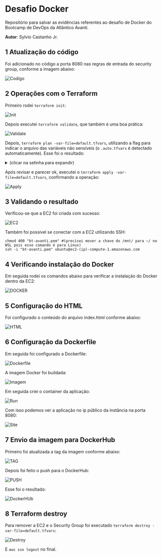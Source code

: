 # Desafio Docker

Repositório para salvar as evidências referentes ao desafio de Docker do Bootcamp de DevOps da Atlântico Avanti.

**Autor**: Sylvio Castanho Jr.

## 1 Atualização do código

Foi adicionado no código a porta 8080 nas regras de entrada do security group, conforme a imagem abaixo:

![Codigo](./images/01.png)

## 2 Operações com o Terraform

Primeiro rodei `terraform init`:

![Init](./images/02.png)

Depois executei `terraform validate`, que também é uma boa prática:

![Validate](./images/03.png)

Depois, `terraform plan -var-file=default.tfvars`, utilizando a flag para indicar o arquivo das variáveis não sensíveis (o `.auto.tfvars` é detectado automaticamente). Esse foi o resultado:

<details>

<summary>(clicar na setinha para expandir)</summary>

```
Terraform used the selected providers to generate the following execution plan. Resource actions are indicated with the following symbols:
  + create

Terraform will perform the following actions:

  # aws_instance.web-server-2 will be created
  + resource "aws_instance" "web-server-2" {
      + ami                                  = "ami-0a0e5d9c7acc336f1"
      + arn                                  = (known after apply)
      + associate_public_ip_address          = (known after apply)
      + availability_zone                    = (known after apply)
      + cpu_core_count                       = (known after apply)
      + cpu_threads_per_core                 = (known after apply)
      + disable_api_stop                     = (known after apply)
      + disable_api_termination              = (known after apply)
      + ebs_optimized                        = (known after apply)
      + get_password_data                    = false
      + host_id                              = (known after apply)
      + host_resource_group_arn              = (known after apply)
      + iam_instance_profile                 = (known after apply)
      + id                                   = (known after apply)
      + instance_initiated_shutdown_behavior = (known after apply)
      + instance_lifecycle                   = (known after apply)
      + instance_state                       = (known after apply)
      + instance_type                        = "t2.micro"
      + ipv6_address_count                   = (known after apply)
      + ipv6_addresses                       = (known after apply)
      + key_name                             = "bt-avanti"
      + monitoring                           = (known after apply)
      + outpost_arn                          = (known after apply)
      + password_data                        = (known after apply)
      + placement_group                      = (known after apply)
      + placement_partition_number           = (known after apply)
      + primary_network_interface_id         = (known after apply)
      + private_dns                          = (known after apply)
      + private_ip                           = (known after apply)
      + public_dns                           = (known after apply)
      + public_ip                            = (known after apply)
      + secondary_private_ips                = (known after apply)
      + security_groups                      = (known after apply)
      + source_dest_check                    = true
      + spot_instance_request_id             = (known after apply)
      + subnet_id                            = (known after apply)
      + tags                                 = {
          + "Type" = "web-server"
        }
      + tags_all                             = {
          + "Desafio" = "2"
          + "Name"    = "bt-avanti"
          + "Type"    = "web-server"
        }
      + tenancy                              = (known after apply)
      + user_data                            = "5423a03a7c932db839c715cca886f321193fda11"
      + user_data_base64                     = (known after apply)
      + user_data_replace_on_change          = false
      + vpc_security_group_ids               = (known after apply)

      + capacity_reservation_specification (known after apply)

      + cpu_options (known after apply)

      + ebs_block_device (known after apply)

      + enclave_options (known after apply)

      + ephemeral_block_device (known after apply)

      + instance_market_options (known after apply)

      + maintenance_options (known after apply)

      + metadata_options (known after apply)

      + network_interface (known after apply)

      + private_dns_name_options (known after apply)

      + root_block_device (known after apply)
    }

  # aws_security_group.bt-avantiSG will be created
  + resource "aws_security_group" "bt-avantiSG" {
      + arn                    = (known after apply)
      + description            = "Allow incoming TCP 8080, HTTP, HTTPS e SSH connections."
      + egress                 = [
          + {
              + cidr_blocks      = [
                  + "0.0.0.0/0",
                ]
              + from_port        = 0
              + ipv6_cidr_blocks = []
              + prefix_list_ids  = []
              + protocol         = "-1"
              + security_groups  = []
              + self             = false
              + to_port          = 0
                # (1 unchanged attribute hidden)
            },
        ]
      + id                     = (known after apply)
      + ingress                = [
          + {
              + cidr_blocks      = [
                  + "my_ip/32",
                ]
              + description      = "HTTP to EC2"
              + from_port        = 80
              + ipv6_cidr_blocks = []
              + prefix_list_ids  = []
              + protocol         = "tcp"
              + security_groups  = []
              + self             = false
              + to_port          = 80
            },
          + {
              + cidr_blocks      = [
                  + "my_ip/32",
                ]
              + description      = "HTTPS to EC2"
              + from_port        = 443
              + ipv6_cidr_blocks = []
              + prefix_list_ids  = []
              + protocol         = "tcp"
              + security_groups  = []
              + self             = false
              + to_port          = 443
            },
          + {
              + cidr_blocks      = [
                  + "my_ip/32",
                ]
              + description      = "Porta Site no EC2"
              + from_port        = 8080
              + ipv6_cidr_blocks = []
              + prefix_list_ids  = []
              + protocol         = "tcp"
              + security_groups  = []
              + self             = false
              + to_port          = 8080
            },
          + {
              + cidr_blocks      = [
                  + "my_ip/32",
                ]
              + description      = "SSH to EC2"
              + from_port        = 22
              + ipv6_cidr_blocks = []
              + prefix_list_ids  = []
              + protocol         = "tcp"
              + security_groups  = []
              + self             = false
              + to_port          = 22
            },
        ]
      + name                   = "bt-avantiSG"
      + name_prefix            = (known after apply)
      + owner_id               = (known after apply)
      + revoke_rules_on_delete = false
      + tags                   = {
          + "Type" = "security-group"
        }
      + tags_all               = {
          + "Desafio" = "2"
          + "Name"    = "bt-avanti"
          + "Type"    = "security-group"
        }
      + vpc_id                 = (known after apply)
    }

Plan: 2 to add, 0 to change, 0 to destroy.
```

</details>


Após revisar e parecer ok, executei o `terraform apply -var-file=default.tfvars`, confirmando a operação:

![Apply](./images/04.png)


## 3 Validando o resultado

Verificou-se que a EC2 foi criada com sucesso:

![EC2](./images/05.png)

Também foi possível se conectar com a EC2 utilizando SSH:

```
chmod 400 "bt-avanti.pem" #(precisei mover a chave do /mnt/ para ~/ no WSL pois esse comando é para Linux)
ssh -i "bt-avanti.pem" ubuntu@ec2-(ip)-compute-1.amazonaws.com
```

## 4 Verificando instalação do Docker

Em seguida rodei os comandos abaixo para verificar a instalação do Docker dentro da EC2:

![DOCKER](./images/06.png)

## 5 Configuração do HTML

Foi configurado o conteúdo do arquivo index.html conforme abaixo:

![HTML](./images/07.png)

## 6 Configuração da Dockerfile

Em seguida foi configurado a Dockerfile:

![Dockerfile](./images/08.png)

A imagem Docker foi buildada:

![Imagem](./images/09.png)

Em seguida criei o container da aplicação:

![Run](./images/10.png)

Com isso podemos ver a aplicação no ip público da instância na porta 8080:

![Site](./images/11.png)

## 7 Envio da imagem para DockerHub

Primeiro foi atualizada a tag da imagem conforme abaixo:

![TAG](./images/12.png)

Depois foi feito o push para o DockerHub:

![PUSH](./images/13.png)

Esse foi o resultado:

![DockerHUb](./images/14.png)

## 8 Terraform destroy 

Para remover a EC2 e o Security Group foi executado `terraform destroy -var-file=default.tfvars`:

![Destroy](./images/15.png)

E `aws sso logout` no final.

